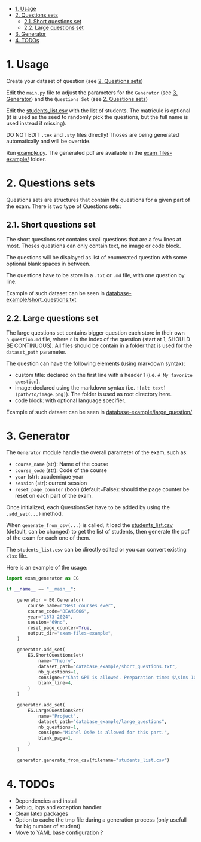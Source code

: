 - [1. Usage](#1-usage)
- [2. Questions sets](#2-questions-sets)
  - [2.1. Short questions set](#21-short-questions-set)
  - [2.2. Large questions set](#22-large-questions-set)
- [3. Generator](#3-generator)
- [4. TODOs](#4-todos)

# 1. Usage

Create your dataset of question (see [2. Questions sets](#2-questions-sets))

Edit the `main.py` file to adjust the parameters for the `Generator` (see [3. Generator](#3-generator)) and the `Questions Set` (see [2. Questions sets](#2-questions-sets))

Edit the [students_list.csv](students_list.csv) with the list of students. The matricule is optional (it is used as the seed to randomly pick the questions, but the full name is used instead if missing).

DO NOT EDIT `.tex` and `.sty` files directly! Thoses are being generated automatically and will be override.

Run [example.py](example.py). The generated pdf are available in the [exam_files-example/](/exam_files-example/) folder.

# 2. Questions sets

Questions sets are structures that contain the questions for a given part of the exam. There is two type of Questions sets:

## 2.1. Short questions set

The short questions set contains small questions that are a few lines at most. Thoses questions can only contain text, no image or code block.

The questions will be displayed as list of enumerated question with some optional blank spaces in between.

The questions have to be store in a `.txt` or `.md` file, with one question by line.

Example of such dataset can be seen in [database-example/short_questions.txt](database_example/short_questions.txt)


## 2.2. Large questions set

The large questions set contains bigger question each store in their own `n_question.md` file, where `n` is the index of the question (start at 1, SHOULD BE CONTINUOUS). All files should be contain in a folder that is used for the `dataset_path` parameter.

The question can have the following elements (using markdown syntax):

- custom title: declared on the first line with a header 1 (i.e. `# My favorite question`).
- image: declared using the markdown syntax (i.e. `![alt text](path/to/image.png)`). The folder is used as root directory here.
- code block: with optional language specifier.

Example of such dataset can be seen in [database-example/large_question/](database_example/large_questions/)


# 3. Generator

The `Generator` module handle the overall parameter of the exam, such as:

- `course_name` (str): Name of the course
- `course_code` (str): Code of the course
- `year` (str): academique year
- `session` (str): current session
- `reset_page_counter` (bool) (default=False): should the page counter be reset on each part of the exam.

Once initialized, each QuestionsSet have to be added by using the `.add_set(...)` method.

When `generate_from_csv(...)` is called, it load the [students_list.csv](students_list.csv) (default, can be changed) to get the list of students, then generate the pdf of the exam for each one of them.

The `students_list.csv` can be directly edited or you can convert existing `xlsx` file. 

Here is an example of the usage:
```py
import exam_generator as EG

if __name__ == "__main__":

    generator = EG.Generator(
        course_name=r"Best courses ever",
        course_code="BEAMS666",
        year="1873-2024",
        session="69nd",
        reset_page_counter=True,
        output_dir="exam-files-example",
    )

    generator.add_set(
        EG.ShortQuestionsSet(
            name="Theory",
            dataset_path="database_example/short_questions.txt",
            nb_questions=1,
            consigne=r"Chat GPT is allowed. Preparation time: $\sim$ 10 sec.",
            blank_line=4,
        )
    )

    generator.add_set(
        EG.LargeQuestionsSet(
            name="Project",
            dataset_path="database_example/large_questions",
            nb_questions=1,
            consigne="Michel Osée is allowed for this part.",
            blank_page=1,
        )
    )

    generator.generate_from_csv(filename="students_list.csv")

```

# 4. TODOs

- Dependencies and install
- Debug, logs and exception handler
- Clean latex packages
- Option to cache the tmp file during a generation process (only usefull for big number of student)
- Move to YAML base configuration ?